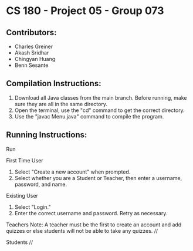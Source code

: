 # CS 180 - Project 05 - Group 073

## Contributors:
* Charles Greiner
* Akash Sridhar
* Chingyan Huang
* Benn Sesante

## Compilation Instructions:
1. Download all Java classes from the main branch. Before running, make sure they are all in the same directory.
2. Open the terminal, use the "cd" command to get the correct directory.
3. Use the "javac Menu.java" command to compile the program.

## Running Instructions:
Run

First Time User
1. Select "Create a new account" when prompted.
2. Select whether you are a Student or Teacher, then enter a username, password, and name. 

Existing User
1. Select "Login."
2. Enter the correct username and password. Retry as necessary.

Teachers
Note: A teacher must be the first to create an account and add quizzes or else students will not be able to take any quizzes.
//

Students
//
